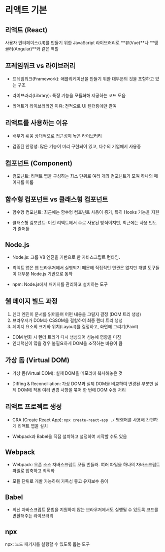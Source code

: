 # 리액트 기본

## 리액트 (React)

사용자 인터페이스(UI)를 만들기 위한 JavaScript 라이브러리로 **뷰(Vue)**나 **앵귤러(Angular)**와 같은 역할

## 프레임워크 vs 라이브러리

- 프레임워크(Framework): 애플리케이션을 만들기 위한 대부분의 것을 포함하고 있는 구조

- 라이브러리(Library): 특정 기능을 모듈화해 제공하는 코드 모음

- 리액트가 라이브러리인 이유: 전적으로 UI 렌더링에만 관여

## 리액트를 사용하는 이유

- 배우기 쉬움 상대적으로 접근성이 높은 라이브러리

- 검증된 안정성: 많은 기능이 미리 구현되어 있고, 다수의 기업에서 사용중

## 컴포넌트 (Component)

- 컴포넌트: 리액트 앱을 구성하는 최소 단위로 여러 개의 컴포넌트가 모여 하나의 페이지를 이룸

## 함수형 컴포넌트 vs 클래스형 컴포넌트

- 함수형 컴포넌트: 최근에는 함수형 컴포넌트 사용이 증가, 특히 Hooks 기능을 지원

- 클래스형 컴포넌트: 이전 리액트에서 주로 사용된 방식이지만, 최근에는 사용 빈도가 줄어듦

## Node.js

- Node.js: 크롬 V8 엔진을 기반으로 한 자바스크립트 런타임.
- 리액트 앱은 웹 브라우저에서 실행되기 때문에 직접적인 연관은 없지만 개발 도구들이 대부분 Node.js 기반으로 동작

- npm: Node.js에서 패키지를 관리하고 설치하는 도구

## 웹 페이지 빌드 과정

1. 렌더 엔진이 문서를 읽어들여 어떤 내용을 그릴지 결정 (DOM 트리 생성)
2. 브라우저가 DOM과 CSSOM을 결합하여 최종 렌더 트리 생성
3. 페이지 요소의 크기와 위치(Layout)를 결정하고, 화면에 그리기(Paint)

- DOM 변화 시 렌더 트리가 다시 생성되어 성능에 영향을 미침
- 인터랙션이 많을 경우 불필요하게 DOM을 조작하는 비용이 큼

## 가상 돔 (Virtual DOM)

- 가상 돔(Virtual DOM): 실제 DOM을 메모리에 복사해놓은 것

- Diffing & Reconciliation: 가상 DOM과 실제 DOM을 비교하여 변경된 부분만 실제 DOM에 적용
  여러 변경 사항을 묶어 한 번에 DOM 수정 처리

## 리액트 프로젝트 생성

- CRA (Create React App): `npx create-react-app ./` 명령어를 사용해 간편하게 리액트 앱을 설치

- Webpack과 Babel을 직접 설치하고 설정하여 시작할 수도 있음

## Webpack

- Webpack: 오픈 소스 자바스크립트 모듈 번들러. 여러 파일을 하나의 자바스크립트 파일로 압축하고 최적화

- 모듈 단위로 개발 가능하여 가독성 좋고 유지보수 용이

## Babel

- 최신 자바스크립트 문법을 지원하지 않는 브라우저에서도 실행될 수 있도록 코드를 변환해주는 라이브러리

## npx

npx: 노드 패키지를 실행할 수 있도록 돕는 도구
